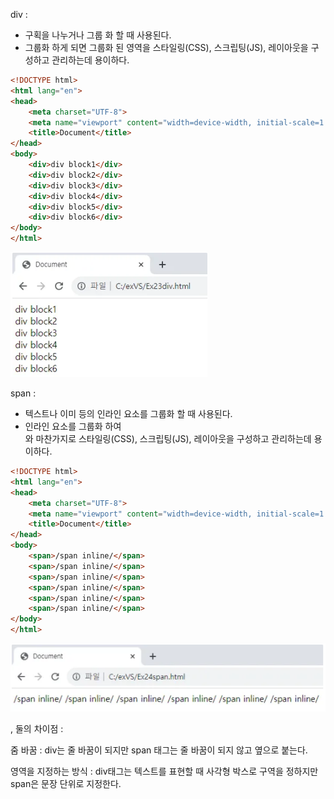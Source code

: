 div : 
- 구획을 나누거나 그룹 화 할 때 사용된다. 
- 그룹화 하게 되면 그룹화 된 영역을 스타일링(CSS), 스크립팅(JS), 레이아웃을 구성하고 관리하는데 용이하다.

```html
<!DOCTYPE html>
<html lang="en">
<head>
    <meta charset="UTF-8">
    <meta name="viewport" content="width=device-width, initial-scale=1.0">
    <title>Document</title>
</head>
<body>
    <div>div block1</div>
    <div>div block2</div>
    <div>div block3</div>
    <div>div block4</div>
    <div>div block5</div>
    <div>div block6</div>
</body>
</html> 
```

![alt text](./img/block.img/div.png)



span : 
- 텍스트나 이미 등의 인라인 요소를 그룹화 할 때 사용된다. 
- 인라인 요소를 그룹화 하여 <div>와 마찬가지로 스타일링(CSS), 스크립팅(JS), 레이아웃을 구성하고 관리하는데 용이하다.

```html
<!DOCTYPE html>
<html lang="en">
<head>
    <meta charset="UTF-8">
    <meta name="viewport" content="width=device-width, initial-scale=1.0">
    <title>Document</title>
</head>
<body>
    <span>/span inline/</span>
    <span>/span inline/</span>
    <span>/span inline/</span>
    <span>/span inline/</span>
    <span>/span inline/</span>
    <span>/span inline/</span>
</body>
</html> 
```

![alt text](./img/block.img/span.png)



<div>, <span> 둘의 차이점 :

줌 바꿈 : div는 줄 바꿈이 되지만 span 태그는 줄 바꿈이 되지 않고 옆으로 붙는다.

영역을 지정하는 방식 : div태그는 텍스트를 표현할 때 사각형 박스로 구역을 정하지만 span은 문장 단위로 지정한다.